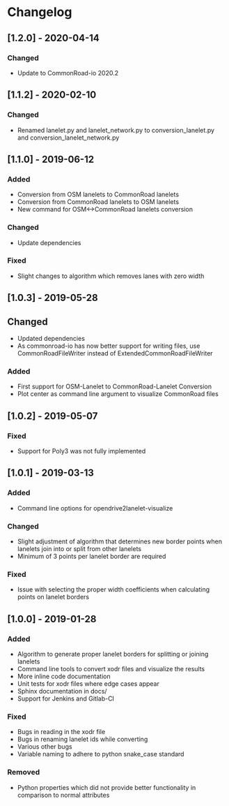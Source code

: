 # Changelog

## [1.2.0] - 2020-04-14
### Changed
- Update to CommonRoad-io 2020.2

## [1.1.2] - 2020-02-10
### Changed
- Renamed lanelet.py and lanelet_network.py to conversion_lanelet.py and conversion_lanelet_network.py

## [1.1.0] - 2019-06-12
### Added
- Conversion from OSM lanelets to CommonRoad lanelets
- Conversion from CommonRoad lanelets to OSM lanelets
- New command for OSM<->CommonRoad lanelets conversion

### Changed
- Update dependencies

### Fixed
- Slight changes to algorithm which removes lanes with zero width

## [1.0.3] - 2019-05-28
## Changed
- Updated dependencies
- As commonroad-io has now better support for writing files, use CommonRoadFileWriter instead of ExtendedCommonRoadFileWriter

### Added
- First support for OSM-Lanelet to CommonRoad-Lanelet Conversion
- Plot center as command line argument to visualize CommonRoad files

## [1.0.2] - 2019-05-07
### Fixed
- Support for Poly3 was not fully implemented

## [1.0.1] - 2019-03-13
### Added
- Command line options for opendrive2lanelet-visualize

### Changed
- Slight adjustment of algorithm that determines new border points
when lanelets join into or split from other lanelets
- Minimum of 3 points per lanelet border are required

### Fixed
- Issue with selecting the proper width coefficients when calculating points on lanelet borders

## [1.0.0] - 2019-01-28
### Added
- Algorithm to generate proper lanelet borders for splitting or joining lanelets
- Command line tools to convert xodr files and visualize the results
- More inline code documentation
- Unit tests for xodr files where edge cases appear
- Sphinx documentation in docs/
- Support for Jenkins and Gitlab-CI

### Fixed
- Bugs in reading in the xodr file
- Bugs in renaming lanelet ids while converting
- Various other bugs
- Variable naming to adhere to python snake_case standard

### Removed
- Python properties which did not provide better functionality in comparison to normal attributes
